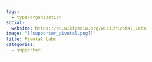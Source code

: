 ```yaml
---
tags:
  - type/organization
social:
  website: https://en.wikipedia.org/wiki/Pivotal_Labs
image: "[[supporter_pivotal.png]]"
title: Pivotal Labs
categories:
  - supporter
---
```


